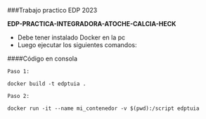 
###Trabajo practico EDP 2023

**EDP-PRACTICA-INTEGRADORA-ATOCHE-CALCIA-HECK**

- Debe tener instalado Docker en la pc
- Luego ejecutar los siguientes comandos:

####Código en consola

``
Paso 1:
``
````
docker build -t edptuia .
````
``
Paso 2:
``
````
docker run -it --name mi_contenedor -v $(pwd):/script edptuia
````
